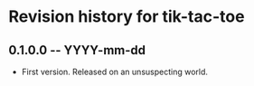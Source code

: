 # Revision history for tik-tac-toe

## 0.1.0.0 -- YYYY-mm-dd

* First version. Released on an unsuspecting world.
